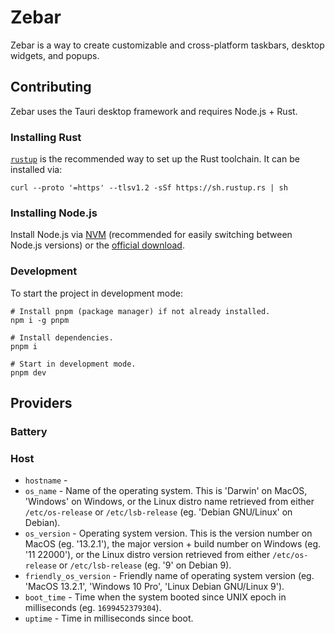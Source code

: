 # Zebar

Zebar is a way to create customizable and cross-platform taskbars, desktop widgets, and popups.

## Contributing

Zebar uses the Tauri desktop framework and requires Node.js + Rust.

### Installing Rust

[`rustup`](https://rustup.rs/) is the recommended way to set up the Rust toolchain. It can be installed via:

```shell
curl --proto '=https' --tlsv1.2 -sSf https://sh.rustup.rs | sh
```

### Installing Node.js

Install Node.js via [NVM](https://github.com/nvm-sh/nvm#installing-and-updating) (recommended for easily switching between Node.js versions) or the [official download](https://nodejs.org/en/download).

### Development

To start the project in development mode:

```shell
# Install pnpm (package manager) if not already installed.
npm i -g pnpm

# Install dependencies.
pnpm i

# Start in development mode.
pnpm dev
```

## Providers

### Battery

### Host

- `hostname` -
- `os_name` - Name of the operating system. This is 'Darwin' on MacOS, 'Windows' on Windows, or the Linux distro name retrieved from either `/etc/os-release` or `/etc/lsb-release` (eg. 'Debian GNU/Linux' on Debian).
- `os_version` - Operating system version. This is the version number on MacOS (eg. '13.2.1'), the major version + build number on Windows (eg. '11 22000'), or the Linux distro version retrieved from either `/etc/os-release` or `/etc/lsb-release` (eg. '9' on Debian 9).
- `friendly_os_version` - Friendly name of operating system version (eg. 'MacOS 13.2.1', 'Windows 10 Pro', 'Linux Debian GNU/Linux 9').
- `boot_time` - Time when the system booted since UNIX epoch in milliseconds (eg. `1699452379304`).
- `uptime` - Time in milliseconds since boot.
